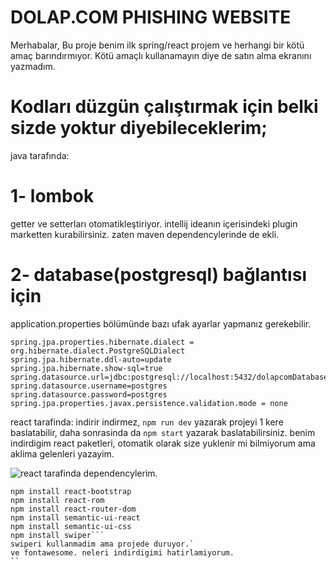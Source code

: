 # DOLAP.COM PHISHING WEBSITE  

Merhabalar,
Bu proje benim ilk spring/react projem ve herhangi bir kötü amaç barındırmıyor. Kötü amaçlı kullanamayın diye de satın alma ekranını yazmadım.


# Kodları düzgün çalıştırmak için belki sizde yoktur diyebileceklerim;

java tarafında:
# 1- lombok
getter ve setterları otomatikleştiriyor. intellij ideanın içerisindeki plugin marketten kurabilirsiniz. zaten maven dependencylerinde de ekli.

# 2- database(postgresql) bağlantısı için
application.properties bölümünde bazı ufak ayarlar yapmanız gerekebilir.
```
spring.jpa.properties.hibernate.dialect = org.hibernate.dialect.PostgreSQLDialect
spring.jpa.hibernate.ddl-auto=update
spring.jpa.hibernate.show-sql=true
spring.datasource.url=jdbc:postgresql://localhost:5432/dolapcomDatabase
spring.datasource.username=postgres
spring.datasource.password=postgres
spring.jpa.properties.javax.persistence.validation.mode = none

```

react tarafinda:
indirir indirmez,  ```npm run dev```  yazarak projeyi 1 kere baslatabilir, daha sonrasinda da  ```npm start``` yazarak baslatabilirsiniz.
benim indirdigim react paketleri, otomatik olarak size yuklenir mi bilmiyorum ama aklima gelenleri yazayim.

![react tarafinda dependencylerim.](https://github.com/emirhankarakoc/dolapcom/assets/101813995/17a819d0-a111-4d8f-a0ee-ad2219406c27)

```npm install axios
npm install react-bootstrap
npm install react-rom
npm install react-router-dom
npm install semantic-ui-react
npm install semantic-ui-css
npm install swiper```
swiperi kullanmadim ama projede duruyor.`
ve fontawesome. neleri indirdigimi hatirlamiyorum.
``
